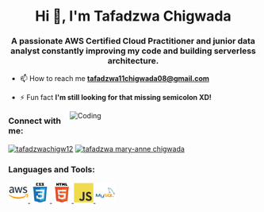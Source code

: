 


<h1 align="center">Hi 👋, I'm Tafadzwa Chigwada</h1>
<h3 align="center">A passionate AWS Certified Cloud Practitioner and junior data analyst constantly improving my code and building serverless architecture.</h3>

- 📫 How to reach me **tafadzwa11chigwada08@gmail.com**

- ⚡ Fun fact **I'm still looking for that missing semicolon XD!**

<img align="right" alt="Coding" width="380" src="https://d2908q01vomqb2.cloudfront.net/9109c85a45b703f87f1413a405549a2cea9ab556/2020/07/28/social_certification_1024x512.png">

<h3 align="left">Connect with me:</h3>
<p align="left">
<a href="https://twitter.com/tafadzwachigw12" target="_blank"><img align="center" src="https://raw.githubusercontent.com/rahuldkjain/github-profile-readme-generator/master/src/images/icons/Social/twitter.svg" alt="tafadzwachigw12" height="30" width="40" /></a>
<a href="https://linkedin.com/in/tafadzwa-chigwada-2333b123a/" target="_blank"><img align="center" src="https://raw.githubusercontent.com/rahuldkjain/github-profile-readme-generator/master/src/images/icons/Social/linked-in-alt.svg" alt="tafadzwa mary-anne chigwada" height="30" width="40" /></a>
</p>

<h3 align="left">Languages and Tools:</h3>
<p align="left"> <a href="https://aws.amazon.com" target="_blank" rel="noreferrer"> <img src="https://raw.githubusercontent.com/devicons/devicon/master/icons/amazonwebservices/amazonwebservices-original-wordmark.svg" alt="aws" width="40" height="40"/> </a> <a href="https://www.w3schools.com/css/" target="_blank" rel="noreferrer"> <img src="https://raw.githubusercontent.com/devicons/devicon/master/icons/css3/css3-original-wordmark.svg" alt="css3" width="40" height="40"/> </a> <a href="https://www.w3.org/html/" target="_blank" rel="noreferrer"> <img src="https://raw.githubusercontent.com/devicons/devicon/master/icons/html5/html5-original-wordmark.svg" alt="html5" width="40" height="40"/> </a> <a href="https://developer.mozilla.org/en-US/docs/Web/JavaScript" target="_blank" rel="noreferrer"> <img src="https://raw.githubusercontent.com/devicons/devicon/master/icons/javascript/javascript-original.svg" alt="javascript" width="40" height="40"/> </a> <a href="https://www.mysql.com/" target="_blank" rel="noreferrer"> <img src="https://raw.githubusercontent.com/devicons/devicon/master/icons/mysql/mysql-original-wordmark.svg" alt="mysql" width="40" height="40"/> </a> </p>
